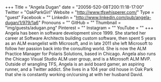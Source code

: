 +++
Title = "Angela Dugan"
date = "20056-520-08T200:11:18-17:00"
Twitter = "OakParkGirl"
Website = "http://www.tfswhisperer.com/"
Type = "guest"
Facebook = ""
Linkedin = "http://www.linkedin.com/pub/angela-dugan/1/979/1a6"
Pronouns = ""
GitHub = ""
Thumbnail = "img/guests/adugan.png"
Pinterest = ""
Instagram = ""
YouTube = ""
+++
Angela has been in software development since 1999. She started her career at Software Architects building custom software, then spent 5 years as an ALM evangelist with Microsoft, and in late 2011 she left Microsoft to follow her passion back into the consulting world. She is now the ALM Practice Manager for Polaris Solutions, based in Chicago. Angela also runs the Chicago Visual Studio ALM user group, and is a Microsoft ALM MVP. Outside of wrangling TFS, Angela is an avid board gamer, an aspiring runner, and a Twitter addict. She lives in a 104 year old house in Oak Park that she is constantly working on/cursing at with her husband David.
